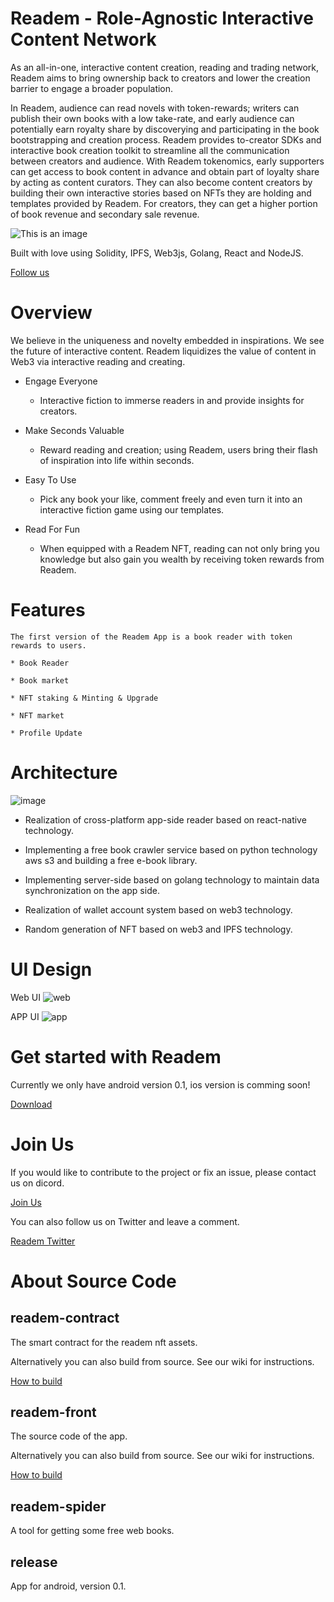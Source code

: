 # Readem - Role-Agnostic Interactive Content Network
  
   As an all-in-one, interactive content creation, reading and trading network, Readem aims to bring ownership back to creators and lower the creation barrier to engage a broader population.
   
   In Readem, audience can read novels with token-rewards; writers can publish their own books with a low take-rate, and early audience can potentially earn royalty share by discoverying and participating in the book bootstrapping and creation process. Readem provides to-creator SDKs and interactive book creation toolkit to streamline all the communication between creators and audience. With Readem tokenomics, early supporters can get access to book content in advance and obtain part of loyalty share by acting as content curators. They can also become content creators by building their own interactive stories based on NFTs they are holding and templates provided by Readem. For creators, they can get a higher portion of book revenue and secondary sale revenue.
   
   ![This is an image](https://readem.s3.us-east-2.amazonaws.com/Utils/demo.png)
   
   Built with love using Solidity, IPFS, Web3js, Golang, React and NodeJS.
   
   [Follow us](https://www.readem.xyz/)

# Overview
   We believe in the uniqueness and novelty embedded in inspirations. We see the future of interactive content. Readem liquidizes the value of content in Web3 via interactive reading and creating.
   
   * Engage Everyone
        - Interactive fiction to immerse readers in and provide insights for creators.
        
   * Make Seconds Valuable
        - Reward reading and creation; using Readem, users bring their flash of inspiration into life within seconds.
        
   * Easy To Use
        - Pick any book your like, comment freely and even turn it into an interactive fiction game using our templates.
         
   * Read For Fun
        - When equipped with a Readem NFT, reading can not only bring you knowledge but also gain you wealth by receiving token rewards from Readem.

# Features
    The first version of the Readem App is a book reader with token rewards to users. 
    
    * Book Reader
    
    * Book market
    
    * NFT staking & Minting & Upgrade
    
    * NFT market 
    
    * Profile Update
    
        
# Architecture
   ![image](https://readem.s3.us-east-2.amazonaws.com/Utils/Structure.png)
   
   * Realization of cross-platform app-side reader based on react-native technology.
   
   * Implementing a free book crawler service based on python technology aws s3 and building a free e-book library.
   
   * Implementing server-side based on golang technology to maintain data synchronization on the app side.
   
   * Realization of wallet account system based on web3 technology.
   
   * Random generation of NFT based on web3 and IPFS technology.
   
# UI Design
  Web UI
  ![web](https://readem.s3.us-east-2.amazonaws.com/Utils/webui.png)
  
  APP UI
  ![app](https://readem.s3.us-east-2.amazonaws.com/Utils/appui.png)
  
        
# Get started with Readem
   Currently we only have android version 0.1, ios version is comming soon!
   
   [Download](https://github.com/Web3XYZ/Readem/blob/master/release/readem.apk)
   
# Join Us
   If you would like to contribute to the project or fix an issue, please contact us on dicord.
   
   [Join Us](https://discord.gg/readem)
   
   You can also follow us on Twitter and leave a comment.
   
   [Readem Twitter](https://twitter.com/reademxyz)
   
# About Source Code
## readem-contract


   The smart contract for the readem nft assets.

   Alternatively you can also build from source. See our wiki for instructions.

   [How to build](https://github.com/Web3XYZ/Readem/tree/master/readem-contract/contracts)


## readem-front

   The source code of the app.

   Alternatively you can also build from source. See our wiki for instructions.

   [How to build](https://github.com/Web3XYZ/Readem/tree/master/readem-front)


## readem-spider
   A tool for getting some free web books.

## release
   App for android, version 0.1.
